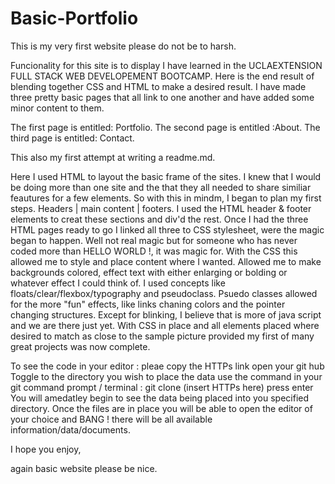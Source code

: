 # Basic-Portfolio
This is my very first website please do not be to harsh.

Funcionality for this site is to display I have learned in the UCLAEXTENSION FULL STACK WEB DEVELOPEMENT BOOTCAMP. Here is the end result of blending together CSS and HTML to make a desired result. I have made three pretty basic pages that all link to one another and have added some minor content to them. 

The first page is entitled: Portfolio. 
The second page is entitled :About.
The third page is entitled: Contact. 

This also my first attempt at writing a readme.md. 

Here I used HTML to layout the basic frame of the sites. I knew that I would be doing more than one site and the that they all needed to share similiar feautures for a few elements. So with this in mindm, I began to plan my first steps. Headers | main content | footers. I used the HTML header & footer elements to creat these sections and div'd the rest. Once I had the three HTML pages ready to go I linked all three to CSS stylesheet, were the magic began to happen. Well not real magic but for someone who has never coded more than HELLO WORLD !, it was magic for. With the CSS this allowed me to style and place content where I wanted. Allowed me to make backgrounds colored, effect text with either enlarging or bolding or whatever effect I could think of. I used concepts like floats/clear/flexbox/typography and pseudoclass. Psuedo classes allowed for the more "fun" effects, like links chaning colors and the pointer changing structures. Except for blinking, I believe that is more of java script and we are there just yet. 
With CSS in place and all elements placed where desired to match as close to the sample picture provided my first of many great projects was now complete. 

To see the code in your editor : pleae copy the HTTPs link
open your git hub
Toggle to the directory you wish to place the data
use the command in your git command prompt / terminal : git clone (insert HTTPs here) 
press enter
You will amedatley begin to see the data being placed into you specified directory. 
Once the files are in place you will be able to open the editor of your choice and BANG ! there will be all available information/data/documents. 

I hope you enjoy, 

again basic website please be nice. 
